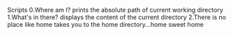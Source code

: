 Scripts
0.Where am I?
prints the absolute path of current working directory
1.What's in there?
displays the content of the current directory
2.There is no place like home
takes you to the home directory...home sweet home
